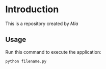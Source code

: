 # Introduction


This is a repository created by *Mia*


## Usage


Run this command to execute the application:


`python filename.py`

 

```

